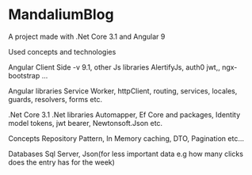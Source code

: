 # MandaliumBlog

A project made with .Net Core 3.1 and Angular 9

Used concepts and technologies

Angular Client Side -v 9.1,
  other Js libraries
    AlertifyJs, auth0 jwt,, ngx-bootstrap ...
    
  Angular libraries 
    Service Worker, httpClient, routing, services, locales, guards, resolvers, forms etc.
    
    
.Net Core 3.1
  .Net libraries
     Automapper, Ef Core and packages, Identity model tokens, jwt bearer, Newtonsoft.Json etc.
     
   Concepts
      Repository Pattern, In Memory caching, DTO,  Pagination etc...
      
   Databases
      Sql Server, Json(for less important data e.g how many clicks does the entry has for the week)
      
    
  
